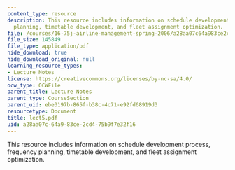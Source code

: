 ```yaml
---
content_type: resource
description: This resource includes information on schedule development process, frequency
  planning, timetable development, and fleet assignment optimization.
file: /courses/16-75j-airline-management-spring-2006/a28aa07c64a983ce2cd475b9f7e32f16_lect5.pdf
file_size: 145849
file_type: application/pdf
hide_download: true
hide_download_original: null
learning_resource_types:
- Lecture Notes
license: https://creativecommons.org/licenses/by-nc-sa/4.0/
ocw_type: OCWFile
parent_title: Lecture Notes
parent_type: CourseSection
parent_uid: ebe3197b-865f-b38c-4c71-e92fd68919d3
resourcetype: Document
title: lect5.pdf
uid: a28aa07c-64a9-83ce-2cd4-75b9f7e32f16
---
```

This resource includes information on schedule development process, frequency planning, timetable development, and fleet assignment optimization.